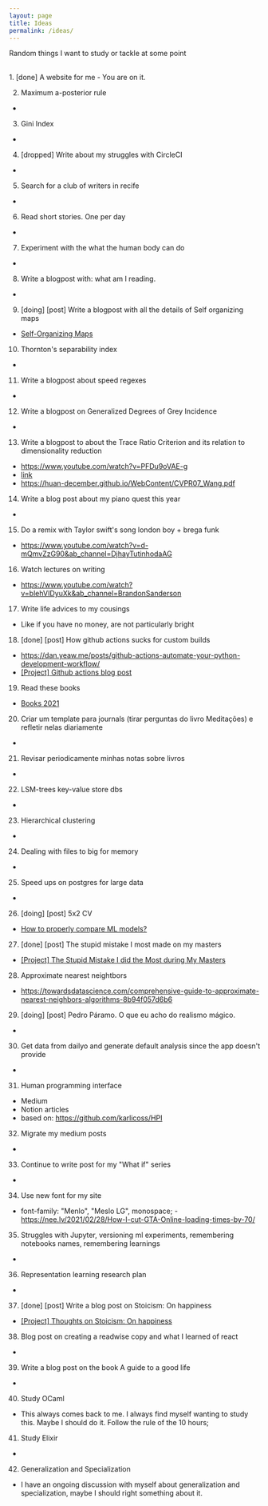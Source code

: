 ```yaml
---
layout: page
title: Ideas
permalink: /ideas/
---
```


Random things I want to study or tackle at some point

<br>
1. [done] A website for me
-   You are on it.

2. Maximum a-posterior rule
-

3. Gini Index
-

4. [dropped] Write about my struggles with CircleCI
-

5. Search for a club of writers in recife
-

6. Read short stories. One per day
-

7. Experiment with the what the human body can do
-

8. Write a blogpost with: what am I reading.
-

9. [doing] [post] Write a blogpost with all the details of Self organizing maps
-   [Self-Organizing Maps](20200317074510_selforganizingmaps.md)


10. Thornton's separability index
-
11. Write a blogpost about speed regexes
-
12. Write  a blogpost on Generalized Degrees of Grey Incidence
-

13. Write a blogpost to about the Trace Ratio Criterion and its relation to dimensionality reduction
-   <https://www.youtube.com/watch?v=PFDu9oVAE-g>
-   [link](https://www.researchgate.net/profile/Feiping_Nie/publication/24217912_Trace_Ratio_Problem_Revisited/links/0c96052057a4e1ddbb000000/Trace-Ratio-Problem-Revisited.pdf)
-   <https://huan-december.github.io/WebContent/CVPR07_Wang.pdf>



14. Write a blog post about my piano quest this year
-

15. Do a remix with Taylor swift's song london boy + brega funk
-   <https://www.youtube.com/watch?v=d-mQmvZzG90&ab_channel=DjhayTutinhodaAG>



16. Watch lectures on writing
-   <https://www.youtube.com/watch?v=blehVIDyuXk&ab_channel=BrandonSanderson>


17. Write life advices to my cousings
-   Like if you have no money, are not particularly bright


18. [done] [post] How github actions sucks for custom builds
-   <https://dan.yeaw.me/posts/github-actions-automate-your-python-development-workflow/>
-   [[Project] Github actions blog post](project_github_actions_blog_post.md)



19. Read these books
- [Books 2021](books_2021.md)

20. Criar um template para journals (tirar perguntas do livro Meditações) e refletir nelas diariamente
-
21. Revisar periodicamente minhas notas sobre livros
-
22. LSM-trees key-value store dbs
-
23. Hierarchical clustering
-
24. Dealing with files to big for memory
-
25. Speed ups on postgres for large data
-
26. [doing] [post] 5x2 CV
-   [How to properly compare ML models?](how_to_properly_compare_ml_models.md)


27. [done] [post] The stupid mistake I most made on my masters
-   [[Project] The Stupid Mistake I did the Most during My Masters](project_the_stupid_mistake_i_did_the_most_during_my_masters.md)


28. Approximate nearest neightbors
-   <https://towardsdatascience.com/comprehensive-guide-to-approximate-nearest-neighbors-algorithms-8b94f057d6b6>


29. [doing] [post] Pedro Páramo. O que eu acho do realismo mágico.
-
30. Get data from dailyo and generate default analysis since the app doesn't provide
-

31. Human programming interface
- Medium
- Notion articles
- based on: <https://github.com/karlicoss/HPI>


32. Migrate my medium posts
-
33. Continue to write post for my "What if" series
-
34. Use new font for my site
-   font-family: "Menlo", "Meslo LG", monospace;
    -<https://nee.lv/2021/02/28/How-I-cut-GTA-Online-loading-times-by-70/>


35. Struggles with Jupyter, versioning ml experiments, remembering notebooks names, remembering learnings
-
36. Representation learning research plan
-
37. [done] [post] Write a blog post on Stoicism: On happiness
-   [[Project] Thoughts on Stoicism: On happiness](project_thoughts_on_stoicism_on_happiness.md)


38. Blog post on creating a readwise copy and what I learned of react
-
39. Write a blog post on the book A guide to a good life
-

40. Study OCaml
-   This always comes back to me. I always find myself wanting to study this. Maybe I should do it. Follow the rule of the 10 hours;


41. Study Elixir
-
42. Generalization and Specialization
- I have an ongoing discussion with myself about generalization and specialization, maybe I should right something about it.

